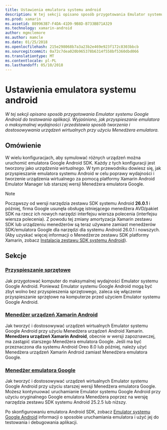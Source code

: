 ```yaml
---
title: Ustawienia emulatora systemu android
description: W tej sekcji opisano sposób przygotowania Emulator systemu Google Android do testowania aplikacji. Wyjaśniono, jak przyspieszanie emulatora o maksymalnej wydajności i przedstawia sposób tworzenia i dostosowywania urządzeń wirtualnych przy użyciu Menedżera emulatora.
ms.prod: xamarin
ms.assetid: 889963B7-F4DA-41D9-9B8D-B733BB71A329
ms.technology: xamarin-android
author: mgmclemore
ms.author: mamcle
ms.date: 01/25/2018
ms.openlocfilehash: 215e298068b7a3a23b2e469e923f172c8303bbcb
ms.sourcegitcommit: 0a72c7dea020b965378b6314f558bf5360dbd066
ms.translationtype: MT
ms.contentlocale: pl-PL
ms.lasthandoff: 05/10/2018
---
```

# <a name="android-emulator-setup"></a>Ustawienia emulatora systemu android

_W tej sekcji opisano sposób przygotowania Emulator systemu Google Android do testowania aplikacji. Wyjaśniono, jak przyspieszanie emulatora o maksymalnej wydajności i przedstawia sposób tworzenia i dostosowywania urządzeń wirtualnych przy użyciu Menedżera emulatora._


## <a name="overview"></a>Omówienie

W wielu konfiguracjach, aby symulować różnych urządzeń można uruchomić emulatora Google Android SDK. Każdy z tych konfiguracji jest tworzony jako _urządzenia wirtualnego_. W tym przewodniku dowiesz się, jak przyspieszanie emulatora systemu Android w celu poprawy wydajności i tworzenie urządzenia wirtualnego za pomocą platformy Xamarin Android Emulator Manager lub starszej wersji Menedżera emulatora Google.


> [!NOTE]
> Począwszy od wersji narzędzia zestawu SDK systemu Android **26.0.1** i później, firma Google usunęła obsługę istniejącego menedżera AVD/pakiet SDK na rzecz ich nowych narzędzi interfejsu wiersza polecenia (interfejsu wiersza polecenia). Z powodu tej zmiany amortyzacja Xamarin zestawu SDK lub urządzeniu menedżerów są teraz używane zamiast menedżerów SDK/emulatora Google dla narzędzi dla systemu Android 26.0.1 i nowszych. (Aby uzyskać więcej informacji o Menedżerze zestawu SDK platformy Xamarin, zobacz [Instalacja zestawu SDK systemu Android](~/android/get-started/installation/android-sdk.md)).


## <a name="sections"></a>Sekcje

### <a name="hardware-accelerationandroidget-startedinstallationandroid-emulatorhardware-accelerationmd"></a>[Przyspieszanie sprzętowe](~/android/get-started/installation/android-emulator/hardware-acceleration.md)

Jak przygotować komputer do maksymalnej wydajności Emulator systemu Google Android. Ponieważ Emulator systemu Google Android mogą być zbyt wolno bez przyspieszenia sprzętowego, zaleca się włączenie przyspieszanie sprzętowe na komputerze przed użyciem Emulator systemu Google Android.

### <a name="xamarin-android-device-managerandroidget-startedinstallationandroid-emulatorxamarin-device-managermd"></a>[Menedżer urządzeń Xamarin Android](~/android/get-started/installation/android-emulator/xamarin-device-manager.md)

Jak tworzyć i dostosowywać urządzeń wirtualnych Emulator systemu Google Android przy użyciu Menedżera urządzeń Android Xamarin. **Menedżera urządzeń Xamarin Android**, obecnie w wersji zapoznawczej, ma zastąpić starszego Menedżera emulatora Google. Jeśli ma być przeznaczona dla systemu Android Oreo 8.0 lub później, należy użyć Menedżera urządzeń Xamarin Android zamiast Menedżera emulatora Google.

### <a name="google-emulator-managerandroidget-startedinstallationandroid-emulatorgoogle-emulator-managermd"></a>[Menedżer emulatora Google](~/android/get-started/installation/android-emulator/google-emulator-manager.md)

Jak tworzyć i dostosowywać urządzeń wirtualnych Emulator systemu Google Android przy użyciu starszej wersji Menedżera emulatora Google. Możesz kontynuować uruchamianie Emulator systemu Google Android przy użyciu oryginalnego Google emulatora Menedżera poprzez na wersję narzędzia zestawu SDK systemu Android 25.2.5 lub niższy.

Po skonfigurowaniu emulatora Android SDK, zobacz [Emulator systemu Google Android](~/android/deploy-test/debugging/android-sdk-emulator/index.md) informacji o sposobie uruchamiania emulatora i użyć jej do testowania i debugowania aplikacji.
